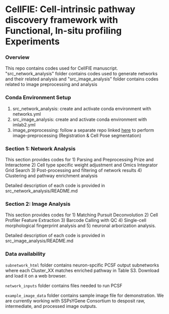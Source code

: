 # CellFIE: Cell-intrinsic pathway discovery framework with Functional, In-situ profiling Experiments

### Overview
This repo contains codes used for CellFIE manuscript. "src_network_analysis" folder contains codes used to generate networks and their related analysis and "src_image_analysis" folder contains codes related to image preprocessing and analysis

### Conda Environment Setup
1. src_network_analysis: create and activate conda environment with networks.yml
2. src_image_analysis: create and activate conda environment with imlab2.yml
3. image_preprocessing: follow a separate repo linked [here](https://github.com/fraenkel-lab/image-preprocessing) to perform image-preprocessing (Registration & Cell Pose segmentation)

### Section 1: Network Analysis
This section provides codes for 1) Parsing and Preprocessing Prize and Interactome 2) Cell type specific weight adjustment and Omics Integrator Grid Search 3) Post-processing and filtering of network results 4) Clustering and pathway enrichment analysis

Detailed description of each code is provided in src_network_analysis/README.md

### Section 2: Image Analysis
This section provides codes for 1) Matching Pursuit Deconvolution 2) Cell Profiler Feature Extraction 3) Barcode Calling with QC 4) Single-cell morphological fingerprint analysis and 5) neuronal arborization analysis.

Detailed description of each code is provided in src_image_analysis/README.md

### Data availability
```subnetwork_html``` folder contains neuron-spcific PCSF output subnetworks where each Cluster_XX matches enriched pathway in Table S3. Download and load it on a web browser. 

```network_inputs``` folder contains files needed to run PCSF

```example_image_data``` folder contains sample image file for demonstration. We are currently working with SSPsYGene Consortium to desposit raw, intermediate, and processed image outputs. 
